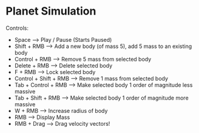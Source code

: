 # Planet Simulation
Controls:
 * Space                   --> Play / Pause (Starts Paused)
 * Shift + RMB             --> Add a new body (of mass 5), add 5 mass to an existing body
 * Control + RMB           --> Remove 5 mass from selected body
 * Delete + RMB            --> Delete selected body
 * F + RMB                 --> Lock selected body
 * Control + Shift + RMB   --> Remove 1 mass from selected body
 * Tab + Control + RMB     --> Make selected body 1 order of magnitude less massive
 * Tab + Shift + RMB       --> Make selected body 1 order of magnitude more massive
 * W + RMB                 --> Increase radius of body
 * RMB                     --> Display Mass
 * RMB + Drag              --> Drag velocity vectors!
